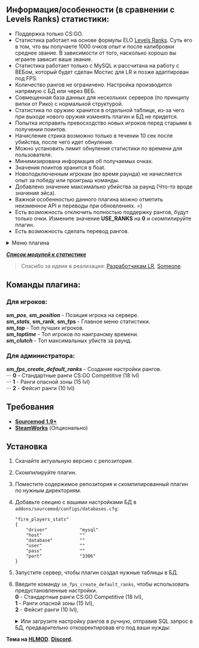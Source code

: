 ## Информация/особенности (в сравнении с Levels Ranks) статистики:

 - Поддержка только CS:GO.
 - Статистика работает на основе формулы ELO [Levels Ranks](https://github.com/levelsranks/levels-ranks-core). Суть его в том, что вы получаете 1000 очков опыт и после калибровки среднее звание. В зависимости от того, насколько хорошо вы играете зависит ваше звание.
 - Статистика работает только с MySQL и рассчитана на работу с ВЕБом, который будет сделан Мостис для LR и позже адаптирован под FPS.
 - Количество рангов не ограничено. Настройка производится напрямую с БД или через ВЕБ.
 - Совмещенная база данных для нескольких серверов (по принципу випки от Рико) с нормальной структурой.
 - Статистика по оружию хранится в отдельной таблице, из-за чего при выходе нового оружия изменять плагин и БД не придется.
 - Попытка исправить превосходство новых игроков перед старыми в получении поинтов.
 - Начисление стрика возможно только в течении 10 сек после убийства, после чего идет обнуление.
 - Можно установить лимит обнуления статистики по времени для пользователя.
 - Минимизирована информация об получаемых очках.
 - Значения поинтов хранится в float.
 - Новоподключенным игрокам (во время раунда) не начисляется опыт за победу или проигрыш команды.
 - Добавлено значение максимально убийства за раунд (Что-то вроде значения эйса).
 - Важной особенностью данного плагина можно отметить неизменное API и переводы при обновлениях. =)
 - Есть возможность отключить полностью поддержку рангов, будут только очки. Измените значение **USE_RANKS** на **0** и скомпилируйте плагин.
 - Есть возможность сделать перевод рангов.

<details><summary>Меню плагина</summary>

![](https://hlmod.ru/attachments/fps1-png.44480/) ![](https://hlmod.ru/attachments/fps2-png.44482/) ![](https://hlmod.ru/attachments/fps3-png.44483/) ![](https://hlmod.ru/attachments/fps4-png.44484/) ![](https://hlmod.ru/attachments/fps5-png.44485/) ![](https://hlmod.ru/attachments/fps6-png.44486/) ![](https://hlmod.ru/attachments/fps7-png.44487/) ![](https://hlmod.ru/attachments/fps8-png.44488/) ![](https://hlmod.ru/attachments/fps-chat-info-png.43167/)

</details>

 [**_Список модулей к статистике_**](https://gitlab.com/OkyHp/fire-players-stats/tree/master/FPS_Modules)

 > Спасибо за идеии в реализации: [Разработчикам LR](https://github.com/orgs/levelsranks/people), [Someone](https://hlmod.ru/members/someone.73313/).

## Команды плагина:

### Для игроков:

**_sm_pos_**, **_sm_position_** - Позиция игрока на сервере. \
**_sm_stats_**, **sm_rank**, **sm_fps** - Главное меню статистики. \
**_sm_top_** - Топ лучших игроков. \
**_sm_toptime_** - Топ игроков по наиграному времени. \
**_sm_clutch_** - Топ максимальных убиств за раунд.

### Для администратора:

**_sm_fps_create_default_ranks_** - Создание настройки рангов.\
	⋅⋅⋅ **0** - Стандартные ранги CS:GO Competitive (18 lvl)\
 	⋅⋅⋅ **1** - Ранги опасной зоны (15 lvl)\
 	⋅⋅⋅ **2** - Фейсит ранги (10 lvl)

## Требования

  - [**Sourcemod 1.9+**](https://www.sourcemod.net/downloads.php?branch=stable)
  - [**SteamWorks**](http://users.alliedmods.net/~kyles/builds/SteamWorks/) (Опционально)

## Установка

 1. Скачайте актуальную версию с репозитория.
 2. Скомпилируйте плагин.
 3. Поместите содержимое репозитория и скомпилированный плагин по нужным директориям.
 4. Добавьте секцию с вашими настройками БД в `addons/sourcemod/configs/databases.cfg`:
	```
	"fire_players_stats"
	{
		"driver"			"mysql"
		"host"				""
		"database"			""
		"user"				""
		"pass"				""
		"port"				"3306"
	}
	```
 5. Запустите сервер, чтобы плагин создал нужные таблицы в БД.
 6. Введите команду `sm_fps_create_default_ranks`, чтобы использовать предустановленные настройки.\
 		**0** - Стандартные ранги CS:GO Competitive (18 lvl),\
 		**1** - Ранги опасной зоны (15 lvl),\
 		**2** - Фейсит ранги (10 lvl),
 	<details><summary>Или загрузите настройку рангов в ручную, отправив SQL запрос в БД, предварительно откорректировав его под ваши нужды:</summary>

	```sql
	INSERT INTO `fps_ranks` (`rank_id`, `rank_name`, `points`) 
	VALUES 
		('1', 'Silver I',				'0'),
		('1', 'Silver II',				'700'), 
		('1', 'Silver III',				'800'), 
		('1', 'Silver IV',				'850'), 
		('1', 'Silver Elite',				'900'), 
		('1', 'Silver Elite Master',			'925'), 
		('1', 'Gold Nova I',				'950'), 
		('1', 'Gold Nova II',				'975'), 
		('1', 'Gold Nova III',				'1000'), 
		('1', 'Gold Nova Master',			'1100'), 
		('1', 'Master Guardian I',			'1250'), 
		('1', 'Master Guardian II',			'1400'), 
		('1', 'Master Guardian Elite',			'1600'), 
		('1', 'Distinguished Master Guardian',		'1800'), 
		('1', 'Legendary Eagle',			'2100'), 
		('1', 'Legendary Eagle Master',			'2400'), 
		('1', 'Supreme Master First Class',		'3000'), 
		('1', 'The Global Elite',			'4000');
	```

	</details>

**Тема на [HLMOD](https://hlmod.ru/resources/fire-players-stats.1232/)**.
**[Discord](https://discord.gg/M82xN4y)**.

